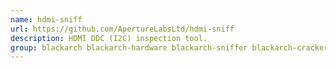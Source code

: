 ```yaml
---
name: hdmi-sniff
url: https://github.com/ApertureLabsLtd/hdmi-sniff
description: HDMI DDC (I2C) inspection tool.
group: blackarch blackarch-hardware blackarch-sniffer blackarch-cracker
---
```

